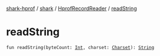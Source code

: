 [shark-hprof](../../index.md) / [shark](../index.md) / [HprofRecordReader](index.md) / [readString](./read-string.md)

# readString

`fun readString(byteCount: `[`Int`](https://kotlinlang.org/api/latest/jvm/stdlib/kotlin/-int/index.html)`, charset: `[`Charset`](https://docs.oracle.com/javase/6/docs/api/java/nio/charset/Charset.html)`): `[`String`](https://kotlinlang.org/api/latest/jvm/stdlib/kotlin/-string/index.html)